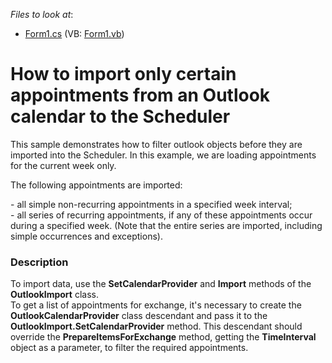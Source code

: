<!-- default file list -->
*Files to look at*:

* [Form1.cs](./CS/Form1.cs) (VB: [Form1.vb](./VB/Form1.vb))
<!-- default file list end -->
# How to import only certain appointments from an Outlook calendar to the Scheduler


<p>This sample demonstrates how to filter outlook objects before they are imported into the Scheduler. In this example, we are loading appointments for the current week only. </p><p>The following appointments are imported:</p><p>- all simple non-recurring appointments in a specified week interval;<br />
- all series of recurring appointments, if any of these appointments occur during a specified week. (Note that the entire series are imported, including simple occurrences and exceptions).</p>


<h3>Description</h3>

<p>To import data, use the <strong>SetCalendarProvider</strong> and <strong>Import</strong> methods of the <strong>OutlookImport</strong> class.<br />
To get a list of appointments for exchange, it&#39;s necessary to create the <strong>OutlookCalendarProvider</strong> class descendant and pass it to the<strong> OutlookImport.SetCalendarProvider</strong> method. This descendant should override the <strong>PrepareItemsForExchange</strong> method, getting the <strong>TimeInterval</strong> object as a parameter, to filter the required appointments.</p>

<br/>


